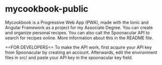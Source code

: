 # mycookbook-public
Mycookbook is a Progressive Web App (PWA), made with the Ionic and Angular Framework as a project for my Associate Degree. You can create and organize personal recipes. You can also call the Spoonacular API to search for recipes online. More information about this in the README file.

==FOR DEVELOPERS==
To make the API work, first acquire your API key from Spoonacular by creating an account.
Afterwards, edit the environment files in src/ and paste your API key in the spoonacular key field.
